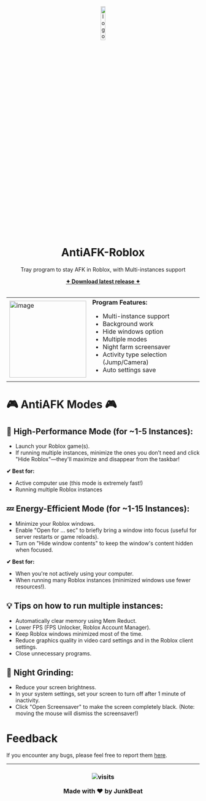 <div align="center">
    <img src="https://github.com/user-attachments/assets/27bfc22b-e848-4941-9dc7-b366cbceb7ff" width="15%" alt="logo">
    <h1 align="center">AntiAFK-Roblox</h2>
    <p>Tray program to stay AFK in Roblox, with Multi-instances support</p>
    <a href="https://github.com/JunkBeat/AntiAFK-Roblox/releases/latest"><b>✦︎ Download latest release ✦︎</b></a>
</div>

<br>

<table>
  <tr>
    <td width="200">
      <img src="https://github.com/user-attachments/assets/c50b5259-b326-40fe-8d5c-efc0035cc77a" alt="image" width="200">
    </td>
    <td>
      <strong>Program Features:</strong>
      <ul>
        <li>Multi-instance support</li>
        <li>Background work</li>
        <li>Hide windows option</li>
        <li>Multiple modes</li>
        <li>Night farm screensaver</li>
        <li>Activity type selection (Jump/Camera)</li>
        <li>Auto settings save</li>
      </ul>
    </td>
  </tr>
</table>

# 🎮 AntiAFK Modes 🎮

## 🚀 High-Performance Mode (for ~1-5 Instances): 
- Launch your Roblox game(s).
- If running multiple instances, minimize the ones you don’t need and click "Hide Roblox"—they'll maximize and disappear from the taskbar!

**✔ Best for:**
- Active computer use (this mode is extremely fast!) 
- Running multiple Roblox instances

## 💤 Energy-Efficient Mode (for ~1-15 Instances): 
- Minimize your Roblox windows.
- Enable "Open for ... sec" to briefly bring a window into focus (useful for server restarts or game reloads).
- Turn on "Hide window contents" to keep the window's content hidden when focused.

**✔ Best for:**
- When you're not actively using your computer. 
- When running many Roblox instances (minimized windows use fewer resources!).

## 💡 Tips on how to run multiple instances: 
- Automatically clear memory using Mem Reduct.
- Lower FPS (FPS Unlocker, Roblox Account Manager).
- Keep Roblox windows minimized most of the time.
- Reduce graphics quality in video card settings and in the Roblox client settings.
- Close unnecessary programs.

## 🌙 Night Grinding: 
- Reduce your screen brightness.
- In your system settings, set your screen to turn off after 1 minute of inactivity.
- Click "Open Screensaver" to make the screen completely black. (Note: moving the mouse will dismiss the screensaver!)

# Feedback
If you encounter any bugs, please feel free to report them [here](https://github.com/JunkBeat/AntiAFK-Roblox/issues).

---

<h3 align="center">
  <img src="https://visit-counter.vercel.app/counter.png?page=https%3A%2F%2Fgithub.com%2FJunkBeat%2FAntiAFK-Roblox&s=40&c=00ff00&bg=00000000&no=2&ff=electrolize&tb=&ta=" alt="visits">
  <p>Made with ❤️ by JunkBeat</p>
</h3>

